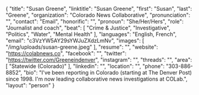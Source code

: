 {
  "title": "Susan Greene",
  "linktitle": "Susan Greene",
  "first": "Susan",
  "last": "Greene",
  "organization": "Colorado News Collaborative",
  "pronunciation": "",
  "contact": "Email",
  "honorific": "",
  "pronoun": "She/Her/Hers",
  "role": "Journalist and coach",
  "beat": [
    "Crime & Justice",
    "Investigative",
    "Politics",
    "Water",
    "Mental Health"
  ],
  "languages": "English, French",
  "email": "c3VzYW5AY29sYWJuZXdzLmNv",
  "images": [
    "/img/uploads/susan-greene.jpeg"
  ],
  "resume": "",
  "website": "https://colabnews.co",
  "facebook": "",
  "twitter": "https://twitter.com/Greeneindenver",
  "instagram": "",
  "threads": "",
  "area": [
    "Statewide (Colorado)"
  ],
  "linkedin": "",
  "location": "",
  "phone": "303-886-8852",
  "bio": "I've been reporting in Colorado (starting at The Denver Post) since 1998. I'm now leading collaborative news investigations at COLab.",
  "layout": "person"
}